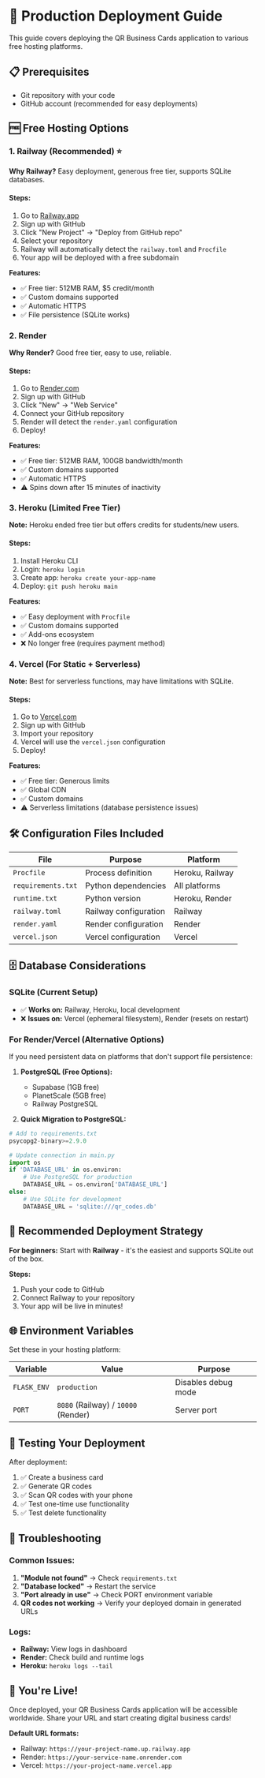 # 🚀 Production Deployment Guide

This guide covers deploying the QR Business Cards application to various free hosting platforms.

## 📋 Prerequisites

- Git repository with your code
- GitHub account (recommended for easy deployments)

## 🆓 Free Hosting Options

### 1. Railway (Recommended) ⭐
**Why Railway?** Easy deployment, generous free tier, supports SQLite databases.

#### Steps:
1. Go to [Railway.app](https://railway.app/)
2. Sign up with GitHub
3. Click "New Project" → "Deploy from GitHub repo"
4. Select your repository
5. Railway will automatically detect the `railway.toml` and `Procfile`
6. Your app will be deployed with a free subdomain

**Features:**
- ✅ Free tier: 512MB RAM, $5 credit/month
- ✅ Custom domains supported
- ✅ Automatic HTTPS
- ✅ File persistence (SQLite works)

### 2. Render
**Why Render?** Good free tier, easy to use, reliable.

#### Steps:
1. Go to [Render.com](https://render.com/)
2. Sign up with GitHub
3. Click "New" → "Web Service"
4. Connect your GitHub repository
5. Render will detect the `render.yaml` configuration
6. Deploy!

**Features:**
- ✅ Free tier: 512MB RAM, 100GB bandwidth/month
- ✅ Custom domains supported
- ✅ Automatic HTTPS
- ⚠️ Spins down after 15 minutes of inactivity

### 3. Heroku (Limited Free Tier)
**Note:** Heroku ended free tier but offers credits for students/new users.

#### Steps:
1. Install Heroku CLI
2. Login: `heroku login`
3. Create app: `heroku create your-app-name`
4. Deploy: `git push heroku main`

**Features:**
- ✅ Easy deployment with `Procfile`
- ✅ Custom domains supported
- ✅ Add-ons ecosystem
- ❌ No longer free (requires payment method)

### 4. Vercel (For Static + Serverless)
**Note:** Best for serverless functions, may have limitations with SQLite.

#### Steps:
1. Go to [Vercel.com](https://vercel.com/)
2. Sign up with GitHub
3. Import your repository
4. Vercel will use the `vercel.json` configuration
5. Deploy!

**Features:**
- ✅ Free tier: Generous limits
- ✅ Global CDN
- ✅ Custom domains
- ⚠️ Serverless limitations (database persistence issues)

## 🛠️ Configuration Files Included

| File | Purpose | Platform |
|------|---------|----------|
| `Procfile` | Process definition | Heroku, Railway |
| `requirements.txt` | Python dependencies | All platforms |
| `runtime.txt` | Python version | Heroku, Render |
| `railway.toml` | Railway configuration | Railway |
| `render.yaml` | Render configuration | Render |
| `vercel.json` | Vercel configuration | Vercel |

## 🗄️ Database Considerations

### SQLite (Current Setup)
- ✅ **Works on:** Railway, Heroku, local development
- ❌ **Issues on:** Vercel (ephemeral filesystem), Render (resets on restart)

### For Render/Vercel (Alternative Options)
If you need persistent data on platforms that don't support file persistence:

1. **PostgreSQL (Free Options):**
   - Supabase (1GB free)
   - PlanetScale (5GB free)
   - Railway PostgreSQL

2. **Quick Migration to PostgreSQL:**
```python
# Add to requirements.txt
psycopg2-binary>=2.9.0

# Update connection in main.py
import os
if 'DATABASE_URL' in os.environ:
    # Use PostgreSQL for production
    DATABASE_URL = os.environ['DATABASE_URL']
else:
    # Use SQLite for development
    DATABASE_URL = 'sqlite:///qr_codes.db'
```

## 🚀 Recommended Deployment Strategy

**For beginners:** Start with **Railway** - it's the easiest and supports SQLite out of the box.

**Steps:**
1. Push your code to GitHub
2. Connect Railway to your repository
3. Your app will be live in minutes!

## 🌐 Environment Variables

Set these in your hosting platform:

| Variable | Value | Purpose |
|----------|-------|---------|
| `FLASK_ENV` | `production` | Disables debug mode |
| `PORT` | `8080` (Railway) / `10000` (Render) | Server port |

## 📱 Testing Your Deployment

After deployment:
1. ✅ Create a business card
2. ✅ Generate QR codes
3. ✅ Scan QR codes with your phone
4. ✅ Test one-time use functionality
5. ✅ Test delete functionality

## 🔧 Troubleshooting

### Common Issues:
1. **"Module not found"** → Check `requirements.txt`
2. **"Database locked"** → Restart the service
3. **"Port already in use"** → Check PORT environment variable
4. **QR codes not working** → Verify your deployed domain in generated URLs

### Logs:
- **Railway:** View logs in dashboard
- **Render:** Check build and runtime logs
- **Heroku:** `heroku logs --tail`

## 🎉 You're Live!

Once deployed, your QR Business Cards application will be accessible worldwide. Share your URL and start creating digital business cards! 

**Default URL formats:**
- Railway: `https://your-project-name.up.railway.app`
- Render: `https://your-service-name.onrender.com`
- Vercel: `https://your-project-name.vercel.app`
